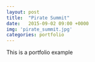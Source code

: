 ```yaml
---
layout: post
title:  "Pirate Summit"
date:   2015-09-02 09:00 +0000
img: 'pirate_summit.jpg'
categories: portfolio
---
```


This is a portfolio example